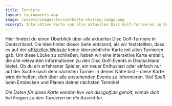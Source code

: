 ```yaml
---
title: Turniere
layout: tournaments-map
image: /assets/images/turnierkarte-sharing-image.png
excerpt: Interaktive Karte von alle aktuellen Disc Golf-Turnieren in Deutschland. Egal Ob du ein erfahrener Spieler, ein neuer Enthusiast oder einfach nur auf der Suche nach dem nächsten Turnier in deiner Nähe bist, hier findest du Events!
---
```


Hier findest du einen Überblick über alle aktuellen Disc Golf-Turniere in Deutschland. Die Idee hinter dieser Seite entstand, als wir feststellten, dass es auf der [offiziellen Website](https://turniere.discgolf.de) keine übersichtliche Karte mit allen Turnieren gab. Um diese Lücke zu schließen, haben wir eine interaktive Karte erstellt, die alle relevanten Informationen zu den Disc Golf-Events in Deutschland bietet. Ob du ein erfahrener Spieler, ein neuer Enthusiast oder einfach nur auf der Suche nach dem nächsten Turnier in deiner Nähe bist – diese Karte wird dir helfen, dich über alle anstehenden Events zu informieren. Viel Spaß beim Entdecken und Planen deiner nächsten Termine!

_Die Daten für diese Karte werden live von discgolf.de geholt, wende dich bei Fragen zu den Turnieren an die Ausrichter._